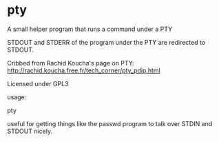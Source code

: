 # pty
A small helper program that runs a command under a PTY

STDOUT and STDERR of the program under the PTY are redirected to STDOUT.

Cribbed from Rachid Koucha's page on PTY:
http://rachid.koucha.free.fr/tech_corner/pty_pdip.html

Licensed under GPL3

usage:

pty <program> <args>

useful for getting things like the passwd program to talk over STDIN and STDOUT
nicely.
